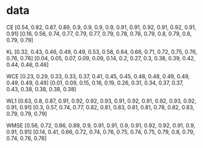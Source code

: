 # data
CE
[0.54, 0.82, 0.87, 0.89, 0.9, 0.9, 0.9, 0.9, 0.91, 0.91, 0.92, 0.91, 0.92, 0.91, 0.91]
[0.16, 0.56, 0.74, 0.77, 0.79, 0.77, 0.79, 0.78, 0.78, 0.79, 0.8, 0.79, 0.8, 0.79, 0.79]

KL
[0.32, 0.43, 0.46, 0.49, 0.49, 0.53, 0.58, 0.64, 0.66, 0.71, 0.72, 0.75, 0.76, 0.76, 0.76]
[0.04, 0.05, 0.07, 0.09, 0.09, 0.14, 0.2, 0.27, 0.3, 0.38, 0.39, 0.42, 0.44, 0.46, 0.46]

WCE
[0.23, 0.29, 0.33, 0.33, 0.37, 0.41, 0.45, 0.45, 0.48, 0.48, 0.49, 0.49, 0.49, 0.49, 0.49]
[0.01, 0.09, 0.15, 0.16, 0.19, 0.26, 0.31, 0.34, 0.37, 0.37, 0.43, 0.38, 0.38, 0.38, 0.38]

WL1
[0.63, 0.8, 0.87, 0.91, 0.92, 0.92, 0.93, 0.91, 0.92, 0.91, 0.92, 0.93, 0.92, 0.91, 0.91]
[0.3, 0.57, 0.74, 0.77, 0.82, 0.81, 0.83, 0.81, 0.81, 0.78, 0.82, 0.83, 0.79, 0.79, 0.79]

WMSE
[0.56, 0.72, 0.86, 0.89, 0.9, 0.91, 0.91, 0.9, 0.91, 0.92, 0.92, 0.91, 0.9, 0.91, 0.91]
[0.14, 0.41, 0.66, 0.72, 0.74, 0.76, 0.75, 0.74, 0.75, 0.79, 0.8, 0.79, 0.74, 0.76, 0.76]

